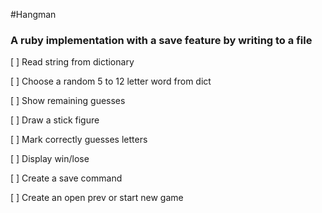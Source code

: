 #Hangman
### A ruby implementation with a save feature by writing to a file


[ ] Read string from dictionary

[ ] Choose a random 5 to 12 letter word from dict

[ ] Show remaining guesses

[ ] Draw a stick figure

[ ] Mark correctly guesses letters

[ ] Display win/lose

[ ] Create a save command

[ ] Create an open prev or start new game